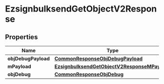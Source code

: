 
# EzsignbulksendGetObjectV2Response

## Properties
Name | Type | Description | Notes
------------ | ------------- | ------------- | -------------
**objDebugPayload** | [**CommonResponseObjDebugPayload**](CommonResponseObjDebugPayload.md) |  | 
**mPayload** | [**EzsignbulksendGetObjectV2ResponseMPayload**](EzsignbulksendGetObjectV2ResponseMPayload.md) |  | 
**objDebug** | [**CommonResponseObjDebug**](CommonResponseObjDebug.md) |  |  [optional]



